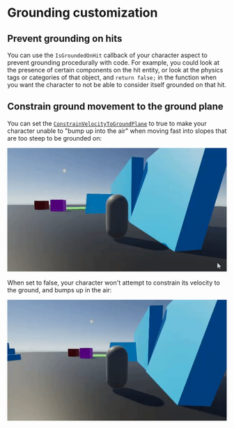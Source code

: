 
# Grounding customization


## Prevent grounding on hits

You can use the `IsGroundedOnHit` callback of your character aspect to prevent grounding procedurally with code. For example, you could look at the presence of certain components on the hit entity, or look at the physics tags or categories of that object, and `return false;` in the function when you want the character to not be able to consider itself grounded on that hit.


## Constrain ground movement to the ground plane

You can set the [`ConstrainVelocityToGroundPlane`](xref:Unity.CharacterController.BasicStepAndSlopeHandlingParameters.ConstrainVelocityToGroundPlane) to true to make your character unable to "bump up into the air" when moving fast into slopes that are too steep to be grounded on: 

![](images/howto_constrainvel_true.gif)

When set to false, your character won't attempt to constrain its velocity to the ground, and bumps up in the air:

![](images/howto_constrainvel_false.gif)
